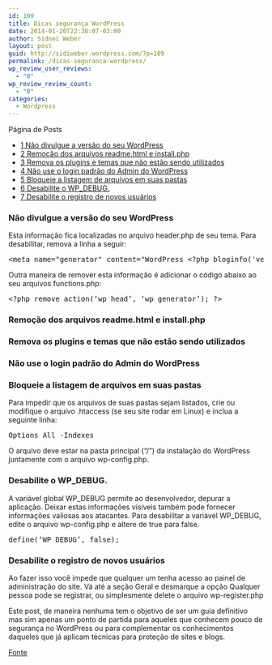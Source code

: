 ```yaml
---
id: 109
title: Dicas segurança WordPress
date: 2014-01-20T22:38:07-03:00
author: Sidnei Weber
layout: post
guid: http://sidiweber.wordpress.com/?p=109
permalink: /dicas-seguranca-wordpress/
wp_review_user_reviews:
  - "0"
wp_review_review_count:
  - "0"
categories:
  - Wordpress
---
```

<div id="toc_container" class="no_bullets">
  <p class="toc_title">
    P&aacute;gina de Posts
  </p>
  
  <ul class="toc_list">
    <li>
      <a href="#Nao_divulgue_a_versao_do_seu_WordPress"><span class="toc_number toc_depth_1">1</span> Não divulgue a versão do seu WordPress</a>
    </li>
    <li>
      <a href="#Remocao_dos_arquivos_readmehtml_e_installphp"><span class="toc_number toc_depth_1">2</span> Remoção dos arquivos readme.html e install.php</a>
    </li>
    <li>
      <a href="#Remova_os_plugins_e_temas_que_nao_estao_sendo_utilizados"><span class="toc_number toc_depth_1">3</span> Remova os plugins e temas que não estão sendo utilizados</a>
    </li>
    <li>
      <a href="#Nao_use_o_login_padrao_do_Admin_do_WordPress"><span class="toc_number toc_depth_1">4</span> Não use o login padrão do Admin do WordPress</a>
    </li>
    <li>
      <a href="#Bloqueie_a_listagem_de_arquivos_em_suas_pastas"><span class="toc_number toc_depth_1">5</span> Bloqueie a listagem de arquivos em suas pastas</a>
    </li>
    <li>
      <a href="#Desabilite_o_WP_DEBUG"><span class="toc_number toc_depth_1">6</span> Desabilite o WP_DEBUG.</a>
    </li>
    <li>
      <a href="#Desabilite_o_registro_de_novos_usuarios"><span class="toc_number toc_depth_1">7</span> Desabilite o registro de novos usuários</a>
    </li>
  </ul>
</div>

### <span id="Nao_divulgue_a_versao_do_seu_WordPress">Não divulgue a versão do seu WordPress</span>

Esta informação fica localizadas no arquivo header.php de seu tema. Para desabilitar, remova a linha a seguir:

<pre>&lt;meta name="generator" content="WordPress &lt;?php bloginfo('version'); ?&gt;" /&gt;</pre>

Outra maneira de remover esta informação é adicionar o código abaixo ao seu arquivos functions.php:

<pre>&lt;?php remove_action(‘wp_head’, ‘wp_generator’); ?&gt;</pre>

### <span id="Remocao_dos_arquivos_readmehtml_e_installphp">Remoção dos arquivos readme.html e install.php</span>

### <span id="Remova_os_plugins_e_temas_que_nao_estao_sendo_utilizados">Remova os plugins e temas que não estão sendo utilizados</span>

### <span id="Nao_use_o_login_padrao_do_Admin_do_WordPress">Não use o login padrão do Admin do WordPress</span>

### <span id="Bloqueie_a_listagem_de_arquivos_em_suas_pastas">Bloqueie a listagem de arquivos em suas pastas</span>

Para impedir que os arquivos de suas pastas sejam listados, crie ou modifique o arquivo .htaccess (se seu site rodar em Linux) e inclua a seguinte linha:

<pre>Options All -Indexes</pre>

O arquivo deve estar na pasta principal (“/”) da instalação do WordPress juntamente com o arquivo wp-config.php.

### <span id="Desabilite_o_WP_DEBUG"><b>Desabilite o WP_DEBUG.</b></span>

A variável global WP\_DEBUG permite ao desenvolvedor, depurar a aplicação. Deixar estas informações visíveis também pode fornecer informações valiosas aos atacantes. Para desabilitar a variável WP\_DEBUG, edite o arquivo wp-config.php e altere de true para false.

<pre>define(‘WP_DEBUG’, false);</pre>

### <span id="Desabilite_o_registro_de_novos_usuarios">Desabilite o registro de novos usuários</span>

Ao fazer isso você impede que qualquer um tenha acesso ao painel de administração do site. Vá até a seção Geral e desmarque a opção Qualquer pessoa pode se registrar, ou simplesmente delete o arquivo wp-register.php

Este post, de maneira nenhuma tem o objetivo de ser um guia definitivo mas sim apenas um ponto de partida para aqueles que conhecem pouco de segurança no WordPress ou para complementar os conhecimentos daqueles que já aplicam técnicas para proteção de sites e blogs.

<a href="http://www.pcredesecia.com.br/2013/11/32-dicas-de-seguranca-para-wordpress.html" target="_blank">Fonte</a>